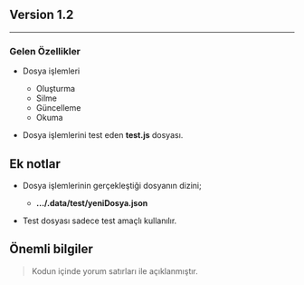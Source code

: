 ## Version 1.2
---------

### Gelen Özellikler

* Dosya işlemleri
    * Oluşturma
    * Silme
    * Güncelleme
    * Okuma



* Dosya işlemlerini test eden **test.js** dosyası.


## Ek notlar
* Dosya işlemlerinin gerçekleştiği dosyanın dizini;

    * **.../.data/test/yeniDosya.json**

* Test dosyası sadece test amaçlı kullanılır.

## Önemli bilgiler

> Kodun içinde yorum satırları ile açıklanmıştır.
